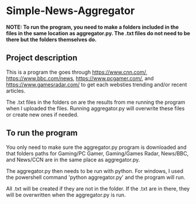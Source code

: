 # Simple-News-Aggregator
**NOTE: To run the program, you need to make a folders included in the files in the same location as aggregator.py. The .txt files do not need to be there but the folders themselves do.**

## Project description
This is a program the goes through https://www.cnn.com/, https://www.bbc.com/news, https://www.pcgamer.com/, and https://www.gamesradar.com/ to get each websties trending and/or recent articles.

The .txt files in the folders on are the results from me running the program when I uploaded the files. Running aggregator.py will overwrite these files or create new ones if needed.

## To run the program
You only need to make sure the aggregator.py program is downloaded and that folders paths for Gaming/PC Gamer, Gaming/Games Radar, News/BBC, and News/CCN are in the same place as aggregator.py.

The aggregator.py then needs to be run with python. For windows, I used the powershell command 'python aggregator.py' and the program will run.

All .txt will be created if they are not in the folder. If the .txt are in there, they will be overwritten when the aggregator.py is run.

